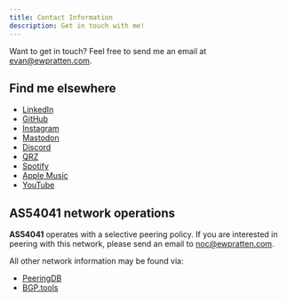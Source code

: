 ```yaml
---
title: Contact Information
description: Get in touch with me!
---
```



Want to get in touch? Feel free to send me an email at [evan@ewpratten.com](mailto:evan@ewpratten.com). 

## Find me elsewhere

- [LinkedIn](https://www.linkedin.com/in/ewpratten/)
- [GitHub](https://github.com/ewpratten)
- [Instagram](https://www.instagram.com/evanpratten/)
- [Mastodon](https://ewp.fyi/mastodon)
- [Discord](https://ewp.fyi/discord)
- [QRZ](https://qrz.com/db/va3zza)
- [Spotify](https://open.spotify.com/artist/1aLNEmgqBJkhfkEZvf8Vh5)
- [Apple Music](https://music.apple.com/us/artist/evan-pratten/1611566708)
- [YouTube](https://www.youtube.com/@ewpratten)
<!-- - [IMDb](https://www.imdb.com/name/nm13747554/)
- [IETF Datatracker](https://datatracker.ietf.org/person/Evan%20Pratten) -->

## AS54041 network operations

**AS54041** operates with a selective peering policy. If you are interested in peering with this network, please send an email to [noc@ewpratten.com](mailto:noc@ewpratten.com). 

All other network information may be found via:

- [PeeringDB](https://www.peeringdb.com/asn/54041)
- [BGP.tools](https://bgp.tools/as/54041)
